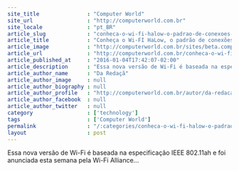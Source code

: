 ```yaml
---
site_title               : "Computer World"
site_url                 : "http://computerworld.com.br"
site_locale              : "pt_BR"
article_slug             : "conheca-o-wi-fi-halow-o-padrao-de-conexoes-para-a-internet-das-coisas"
article_title            : "Conheça o Wi-FI HaLow, o padrão de conexões para a Internet das Coisas"
article_image            : "http://computerworld.com.br/sites/beta.computerworld.com.br/files/news_articles/internet_das_coisas_iot.jpg"
article_url              : "http://computerworld.com.br/conheca-o-wi-fi-halow-o-padrao-de-conexoes-para-internet-das-coisas"
article_published_at     : "2016-01-04T17:42:07-02:00"
article_description      : "Essa nova versão de Wi-Fi é baseada na especificação IEEE 802.11ah e foi anunciada esta semana pela Wi-Fi Alliance..."
article_author_name      : "Da Redaçã"
article_author_image     : null
article_author_biography : null
article_author_profile   : "http://computerworld.com.br/autor/da-redacao"
article_author_facebook  : null
article_author_twitter   : null
category                 : ['technology']
tags                     : ['Computer World']
permalink                : "/:categories/conheca-o-wi-fi-halow-o-padrao-de-conexoes-para-a-internet-das-coisas/"
layout                   : post
---
```


Essa nova versão de Wi-Fi é baseada na especificação IEEE 802.11ah e foi anunciada esta semana pela Wi-Fi Alliance...
